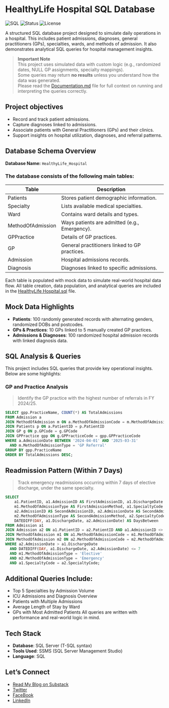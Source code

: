 # HealthyLife Hospital SQL Database

![SQL](https://img.shields.io/badge/SQL-Database-blue)
![Status](https://img.shields.io/badge/Project-Mock%20Dataset-brightgreen)
![License](https://img.shields.io/badge/License-MIT-lightgrey)

A structured SQL database project designed to simulate daily operations in a hospital. This includes patient admissions, diagnoses, general practitioners (GPs), specialties, wards, and methods of admission. It also demonstrates analytical SQL queries for hospital management insights.

> **Important Note**  
> This project uses simulated data with custom logic (e.g., randomized dates, NULL GP assignments, specialty mappings).  
> Some queries may return **no results** unless you understand how the data was generated.  
> Please read the [Documentation.md](HealthyLife%20hospital%20SQL%20Database%20Documentation.md) file for full context on running and interpreting the queries correctly.

## Project objectives

- Record and track patient admissions.
- Capture diagnoses linked to admissions.
- Associate patients with General Practitioners (GPs) and their clinics.
- Support insights on hospital utilization, diagnoses, and referral patterns.

## Database Schema Overview

**Database Name:** `HealthyLife_Hospital`

### The database consists of the following main tables:

| Table              | Description                                      |
|--------------------|--------------------------------------------------|
| Patients           | Stores patient demographic information.          |
| Specialty          | Lists available medical specialties.             |
| Ward               | Contains ward details and types.                 |
| MethodOfAdmission  | Ways patients are admitted (e.g., Emergency).    |
| GPPractice         | Details of GP practices.                         |
| GP                 | General practitioners linked to GP practices.    |
| Admission          | Hospital admissions records.                     |
| Diagnosis          | Diagnoses linked to specific admissions.         |

Each table is populated with mock data to simulate real-world hospital data flow.
All table creation, data population, and analytical queries are included in the [HealthyLife Hospital.sql](HealthyLife%20Hospitals.sql) file.

## Mock Data Highlights

- **Patients**: 100 randomly generated records with alternating genders, randomized DOBs and postcodes.
- **GPs & Practices**: 10 GPs linked to 5 manually created GP practices.
- **Admissions & Diagnoses**: 100 randomized hospital admission records with linked diagnosis data.

## SQL Analysis & Queries
This project includes SQL queries that provide key operational insights. Below are some highlights:

### GP and Practice Analysis
> Identify the GP practice with the highest number of referrals in FY 2024/25.

```sql
SELECT gpp.PracticeName, COUNT(*) AS TotalAdmissions
FROM Admission a
JOIN MethodOfAdmission m ON a.MethodOfAdmissionCode = m.MethodOfAdmissionCode
JOIN Patients p ON a.PatientID = p.PatientID
JOIN GP g ON p.GPCode = g.GPCode
JOIN GPPractice gpp ON g.GPPracticeCode = gpp.GPPracticeCode
WHERE a.AdmissionDate BETWEEN '2024-04-01' AND '2025-03-31'
  AND m.MethodOfAdmissionType = 'GP Referral'
GROUP BY gpp.PracticeName
ORDER BY TotalAdmissions DESC;
```

## Readmission Pattern (Within 7 Days)
> Track emergency readmissions occurring within 7 days of elective discharge, under the same specialty.

```sql
SELECT
    a1.PatientID, a1.AdmissionID AS FirstAdmissionID, a1.DischargeDate AS FirstDischargeDate,
    m1.MethodOfAdmissionType AS FirstAdmissionMethod, a1.SpecialtyCode AS FirstSpecialtyCode,
    a2.AdmissionID AS SecondAdmissionID, a2.AdmissionDate AS SecondAdmissionDate,
    m2.MethodOfAdmissionType AS SecondAdmissionMethod, a2.SpecialtyCode AS SecondSpecialtyCode,
    DATEDIFF(DAY, a1.DischargeDate, a2.AdmissionDate) AS DaysBetween
FROM Admission a1
JOIN Admission a2 ON a1.PatientID = a2.PatientID AND a1.AdmissionID <> a2.AdmissionID
JOIN MethodOfAdmission m1 ON a1.MethodOfAdmissionCode = m1.MethodOfAdmissionCode
JOIN MethodOfAdmission m2 ON a2.MethodOfAdmissionCode = m2.MethodOfAdmissionCode
WHERE a2.AdmissionDate > a1.DischargeDate
  AND DATEDIFF(DAY, a1.DischargeDate, a2.AdmissionDate) <= 7
  AND m1.MethodOfAdmissionType = 'Elective'
  AND m2.MethodOfAdmissionType = 'Emergency'
  AND a1.SpecialtyCode = a2.SpecialtyCode;
```
## Additional Queries Include:
- Top 5 Specialties by Admission Volume
- ICU Admissions and Diagnosis Overview
- Patients with Multiple Admissions
- Average Length of Stay by Ward
- GPs with Most Admitted Patients
All queries are written with performance and real-world logic in mind.

## Tech Stack

- **Database**: SQL Server (T-SQL syntax)
- **Tools Used**: SSMS (SQL Server Management Studio)
- **Language**: SQL

## Let’s Connect

- [Read My Blog on Substack](https://substack.com/@theanalysisangle)
- [Twitter](https://x.com/Anastasia_Nmeso)  
- [FaceBook](https://www.facebook.com/share/16JoCo9x4F/)  
- [LinkedIn](www.linkedin.com/in/anastasia-nmesoma-947b20317)
